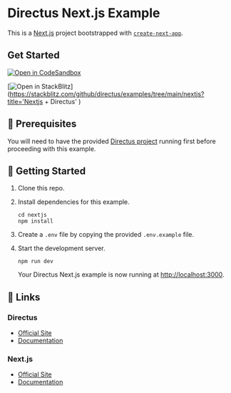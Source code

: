 # Directus Next.js Example

This is a [Next.js](https://nextjs.org) project bootstrapped with [`create-next-app`](https://github.com/vercel/next.js/tree/canary/packages/create-next-app).

## Get Started

[![Open in CodeSandbox](https://codesandbox.io/static/img/play-codesandbox.svg)](https://codesandbox.io/s/github/directus/examples/tree/main/nextjs)

[![Open in StackBlitz](https://developer.stackblitz.com/img/open_in_stackblitz.svg)](https://stackblitz.com/github/directus/examples/tree/main/nextjs?title='Nextjs + Directus'
)


## 📌 Prerequisites

You will need to have the provided [Directus project](../directus) running first before proceeding with this example.


## 🚀 Getting Started

1. Clone this repo.

2. Install dependencies for this example.

   ```shell
   cd nextjs
   npm install
   ```

3. Create a `.env` file by copying the provided `.env.example` file.

4. Start the development server.

   ```shell
   npm run dev
   ```

   Your Directus Next.js example is now running at <http://localhost:3000>.

## 🔗 Links

### Directus

- [Official Site](https://directus.io)
- [Documentation](https://docs.directus.io)

### Next.js

- [Official Site](https://nextjs.org)
- [Documentation](https://nextjs.org/docs)
